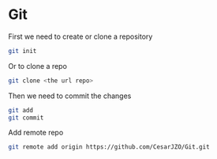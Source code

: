 # Git

First we need to create or clone a repository

~~~bash
git init
~~~

Or to clone a repo

```bash
git clone <the url repo>
```

Then we need to commit the changes

~~~bash
git add
git commit
~~~

Add remote repo

~~~bash
git remote add origin https://github.com/CesarJZO/Git.git
~~~
